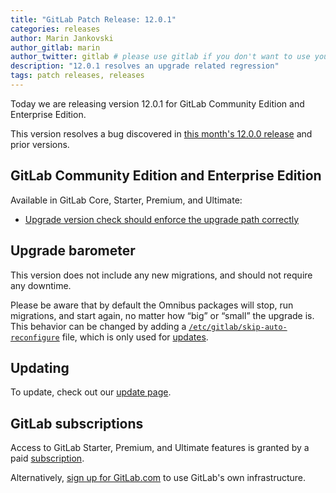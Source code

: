 ```yaml
---
title: "GitLab Patch Release: 12.0.1"
categories: releases
author: Marin Jankovski
author_gitlab: marin
author_twitter: gitlab # please use gitlab if you don't want to use your own
description: "12.0.1 resolves an upgrade related regression"
tags: patch releases, releases
---
```


<!-- For detailed instructions on how to complete this, please see https://gitlab.com/gitlab-org/release/docs/blob/master/general/patch/blog-post.md -->

Today we are releasing version 12.0.1 for GitLab Community Edition and Enterprise Edition.

This version resolves a bug discovered in
[this month's 12.0.0 release](/releases/2019/06/22/gitlab-12-0-released/) and
prior versions.

## GitLab Community Edition and Enterprise Edition

Available in GitLab Core, Starter, Premium, and Ultimate:

- [Upgrade version check should enforce the upgrade path correctly](https://gitlab.com/gitlab-org/omnibus-gitlab/merge_requests/3369)


## Upgrade barometer

This version does not include any new migrations, and should not require any
downtime.

Please be aware that by default the Omnibus packages will stop, run migrations,
and start again, no matter how “big” or “small” the upgrade is. This behavior
can be changed by adding a [`/etc/gitlab/skip-auto-reconfigure`](http://docs.gitlab.com/omnibus/update/README.html) file,
which is only used for [updates](https://docs.gitlab.com/omnibus/update/README.html).

## Updating

To update, check out our [update page](/update/).

## GitLab subscriptions

Access to GitLab Starter, Premium, and Ultimate features is granted by a paid [subscription](/pricing/).

Alternatively, [sign up for GitLab.com](https://gitlab.com/users/sign_in)
to use GitLab's own infrastructure.
